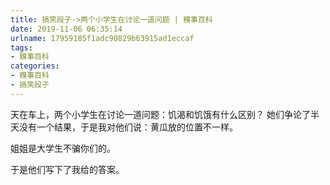 ```yaml
---
title: 搞笑段子->两个小学生在讨论一道问题 | 糗事百科
date: 2019-11-06 06:35:14
urlname: 17959185f1adc90829b63915ad1eccaf
tags: 
- 糗事百科
categories:
- 糗事百科
- 搞笑段子
---
```

天在车上，两个小学生在讨论一道问题：饥渴和饥饿有什么区别？ 她们争论了半天没有一个结果，于是我对他们说：黄瓜放的位置不一样。

姐姐是大学生不骗你们的。

于是他们写下了我给的答案。


